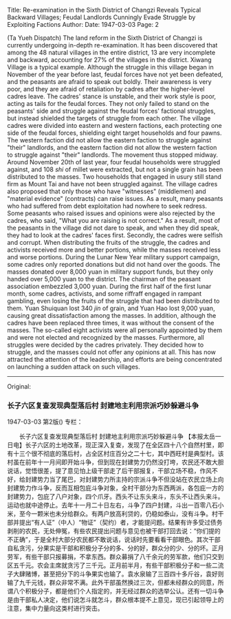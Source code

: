 Title: Re-examination in the Sixth District of Changzi Reveals Typical Backward Villages; Feudal Landlords Cunningly Evade Struggle by Exploiting Factions
Author:
Date: 1947-03-03
Page: 2

(Ta Yueh Dispatch) The land reform in the Sixth District of Changzi is currently undergoing in-depth re-examination. It has been discovered that among the 48 natural villages in the entire district, 13 are very incomplete and backward, accounting for 27% of the villages in the district. Xiwang Village is a typical example. Although the struggle in this village began in November of the year before last, feudal forces have not yet been defeated, and the peasants are afraid to speak out boldly. Their awareness is very poor, and they are afraid of retaliation by cadres after the higher-level cadres leave. The cadres' stance is unstable, and their work style is poor, acting as tails for the feudal forces. They not only failed to stand on the peasants' side and struggle against the feudal forces' factional struggles, but instead shielded the targets of struggle from each other. The village cadres were divided into eastern and western factions, each protecting one side of the feudal forces, shielding eight target households and four pawns. The western faction did not allow the eastern faction to struggle against "their" landlords, and the eastern faction did not allow the western faction to struggle against "their" landlords. The movement thus stopped midway. Around November 20th of last year, four feudal households were struggled against, and 108 *shi* of millet were extracted, but not a single grain has been distributed to the masses. Two households that engaged in usury still stand firm as Mount Tai and have not been struggled against. The village cadres also proposed that only those who have "witnesses" (middlemen) and "material evidence" (contracts) can raise issues. As a result, many peasants who had suffered from debt exploitation had nowhere to seek redress. Some peasants who raised issues and opinions were also rejected by the cadres, who said, "What you are raising is not correct." As a result, most of the peasants in the village did not dare to speak, and when they did speak, they had to look at the cadres' faces first. Secondly, the cadres were selfish and corrupt. When distributing the fruits of the struggle, the cadres and activists received more and better portions, while the masses received less and worse portions. During the Lunar New Year military support campaign, some cadres only reported donations but did not hand over the goods. The masses donated over 8,000 yuan in military support funds, but they only handed over 5,000 yuan to the district. The chairman of the peasant association embezzled 3,000 yuan. During the first half of the first lunar month, some cadres, activists, and some riffraff engaged in rampant gambling, even losing the fruits of the struggle that had been distributed to them. Yuan Shuiquan lost 340 *jin* of grain, and Yuan Hao lost 9,000 yuan, causing great dissatisfaction among the masses. In addition, although the cadres have been replaced three times, it was without the consent of the masses. The so-called eight activists were all personally appointed by them and were not elected and recognized by the masses. Furthermore, all struggles were decided by the cadres privately. They decided how to struggle, and the masses could not offer any opinions at all. This has now attracted the attention of the leadership, and efforts are being concentrated on launching a sudden attack on such villages.



<hr /> 

Original: 


### 长子六区复查发现典型落后村  封建地主利用宗派巧妙躲避斗争

1947-03-03
第2版()
专栏：

　　长子六区复查发现典型落后村
    封建地主利用宗派巧妙躲避斗争
    【本报太岳一日电】长子六区的土地改革，现正深入复查，发现了在全区四十八个自然村里，即有十三个很不彻底的落后村，占全区村庄百分之二十七，其中西旺村是典型村。该村虽在前年十一月间即开始斗争，但到现在封建势力仍然没打垮，农民还不敢大胆说话，觉悟很差，提了意见怕上级干部走了后干部报复，干部立场不稳，作风不好，给封建势力当了尾巴，对封建势力所主持的宗派斗争不但没站在农民立场上向封建势力作斗争，反而互相包庇斗争对象，全村干部分为东西两派，各包庇一方的封建势力，包庇了八户对象，四个爪牙。西头不让东头来斗，东头不让西头来斗。运动也就中途停止。去年十一月二十日左右，斗争了四户封建，斗出一百零八石小米，至今一颗米也未分给群众。有两户放高利贷的，仍稳如泰山，没有斗争。村干部并提出“有人证”（中人）“物证”（契约）者，才能提问题。结果有许多受过债务剥削的农民，无处伸冤，有些农民提出问题与意见也被干部打回去说：“你们提的不正确”，于是全村大部分农民都不敢说话，说话时先要看看干部眼色。其次干部自私贪污，分果实是干部和积极分子分的多、分的好，群众分的少、分的坏。正月劳军，有些干部只报募捐，不拿东西。群众募捐了八千余元的劳军款，他们只交到区五千元。农会主席就贪污了三千元。正月前半月，有些干部积极分子和一些二流子大肆赌博，甚至把分下的斗争果实也输了。袁水泉输了三百四十多斤谷，袁好则输了九千元钱，群众非常不满。此外干部虽然换过三次，但都未经群众的同意，所谓八个积极分子，都是他们个人指定的，并无经过群众的选举公认。还有一切斗争是由干部私人决定，他们说怎斗就怎斗，群众根本提不上意见，现已引起领导上的注意，集中力量向这类村进行突击。
